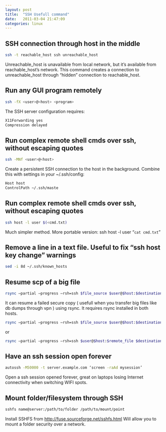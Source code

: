 ```yaml
---
layout: post
title:  "SSH Usefull command"
date:   2011-03-04 21:47:09
categories: linux
---
```


## SSH connection through host in the middle

``` bash
ssh -t reachable_host ssh unreachable_host
```

Unreachable_host is unavailable from local network, but it’s available from reachable_host’s network. This command creates a connection to unreachable_host through “hidden” connection to reachable_host.

## Run any GUI program remotely

``` bash
ssh -fX <user>@<host> <program>
```

The SSH server configuration requires:

``` bash
X11Forwarding yes
Compression delayed
```

## Run complex remote shell cmds over ssh, without escaping quotes

``` bash
ssh -MNf <user>@<host>
```

Create a persistent SSH connection to the host in the background. Combine this with settings in your ~/.ssh/config:

``` bash
Host host
ControlPath ~/.ssh/maste
```

## Run complex remote shell cmds over ssh, without escaping quotes

``` bash
ssh host -l user $(<cmd.txt)
```

Much simpler method. More portable version: ssh host -l user “`cat cmd.txt`”

## Remove a line in a text file. Useful to fix “ssh host key change” warnings

``` bash
sed -i 8d ~/.ssh/known_hosts
```

## Resume scp of a big file

``` bash
rsync –partial –progress –rsh=ssh $file_source $user@$host:$destination_file
```

It can resume a failed secure copy ( usefull when you transfer big files like db dumps through vpn ) using rsync.
It requires rsync installed in both hosts.

``` bash
rsync –partial –progress –rsh=ssh $file_source $user@$host:$destination_file local -> remote
```

or

``` bash
rsync –partial –progress –rsh=ssh $user@$host:$remote_file $destination_file remote -> local
```

## Have an ssh session open forever

``` bash
autossh -M50000 -t server.example.com ‘screen -raAd mysession’
```

Open a ssh session opened forever, great on laptops losing Internet connectivity when switching WIFI spots.

## Mount folder/filesystem through SSH

``` bash
sshfs name@server:/path/to/folder /path/to/mount/point
```

Install SSHFS from http://fuse.sourceforge.net/sshfs.html
Will allow you to mount a folder security over a network.
